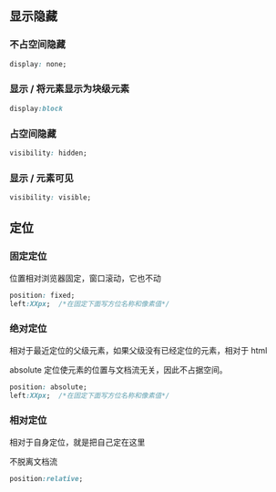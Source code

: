 ## 显示隐藏

### 不占空间隐藏

```css
display: none;
```

### 显示 / 将元素显示为块级元素

```css
display:block
```

### 占空间隐藏

```css
visibility: hidden;
```
### 显示 / 元素可见

```css
visibility: visible;
```

## 定位

### 固定定位

位置相对浏览器固定，窗口滚动，它也不动

```css
position: fixed; 
left:XXpx;  /*在固定下面写方位名称和像素值*/
```

### 绝对定位

相对于最近定位的父级元素，如果父级没有已经定位的元素，相对于 html

absolute 定位使元素的位置与文档流无关，因此不占据空间。

```css
position: absolute;  
left:XXpx;  /*在固定下面写方位名称和像素值*/
```

### 相对定位

相对于自身定位，就是把自己定在这里

不脱离文档流

```css
position:relative;
```



```css

```

```css

```